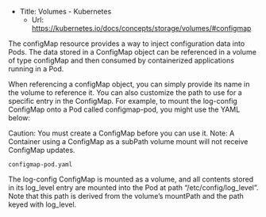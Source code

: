 * Title:	Volumes - Kubernetes
  * Url:	https://kubernetes.io/docs/concepts/storage/volumes/#configmap

The configMap resource provides a way to inject configuration data into Pods. 
The data stored in a ConfigMap object can be referenced in a volume of type 
configMap and then consumed by containerized applications running in a Pod.

When referencing a configMap object, you can simply provide its name in the 
volume to reference it. You can also customize the path to use for a specific 
entry in the ConfigMap. For example, to mount the log-config ConfigMap onto a 
Pod called configmap-pod, you might use the YAML below:

Caution: You must create a ConfigMap before you can use it.
Note: A Container using a ConfigMap as a subPath 
volume mount will not receive ConfigMap updates.

```
configmap-pod.yaml
```

The log-config ConfigMap is mounted as a volume, and all contents stored in 
its log_level entry are mounted into the Pod at path “/etc/config/log_level”. 
Note that this path is derived from the volume’s mountPath and the path 
keyed with log_level.

